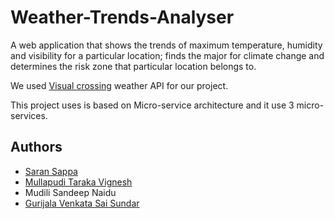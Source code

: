 # Weather-Trends-Analyser
A web application that shows the trends of maximum temperature, humidity and visibility for a particular location; finds the major for climate change and determines the risk zone that particular location belongs to.

We used [Visual crossing](https://visualcrossing.com/) weather API for our project.

This project uses is based on Micro-service architecture and it use 3 micro-services.

## Authors
- [Saran Sappa](https://github.com/saransappa)
- [Mullapudi Taraka Vignesh](https://github.com/mtarakavignesh)
- Mudili Sandeep Naidu
- [Gurijala Venkata Sai Sundar](https://github.com/7h3r4v3n)
